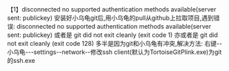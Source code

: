 【1】disconnected no supported authentication methods available(server sent: publickey)
安装好小乌龟git后,用小乌龟的pull从github上拉取项目,遇到错误:
disconnected no supported authentication methods available(server sent: publickey) 
或者是 git did not exit cleanly (exit code 1)
亦或者是 git did not exit cleanly (exit code 128)
多半是因为git和小乌龟有冲突,解决方法:
    右键--小乌龟---settings--network--修改ssh client(默认为TortoiseGitPlink.exe)为git的ssh.exe